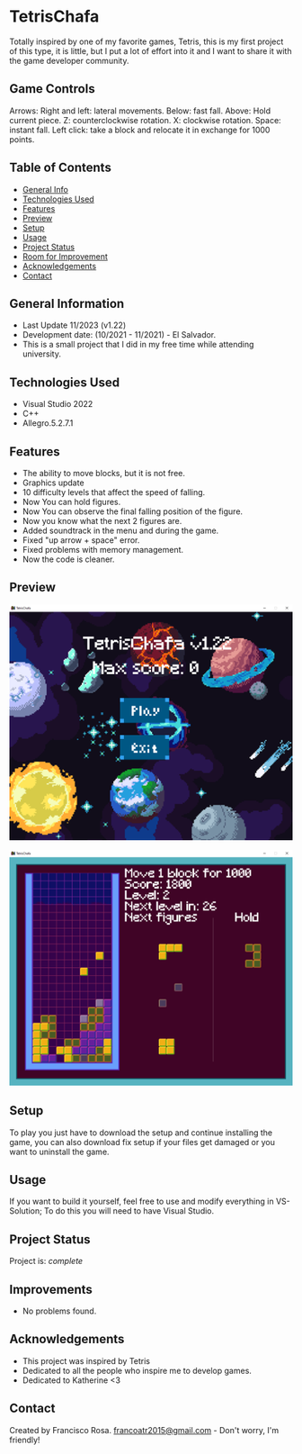 # TetrisChafa
Totally inspired by one of my favorite games, Tetris, this is my first project of this type, it is little, but I put a lot of effort into it and
I want to share it with the game developer community.

## Game Controls
Arrows:
    Right and left: lateral movements.
    Below: fast fall.
    Above: Hold current piece.
Z: counterclockwise rotation.
X: clockwise rotation.
Space: instant fall.
Left click: take a block and relocate it in exchange for 1000 points.

## Table of Contents
* [General Info](#general-information)
* [Technologies Used](#technologies-used)
* [Features](#features)
* [Preview](#preview)
* [Setup](#setup)
* [Usage](#usage)
* [Project Status](#project-status)
* [Room for Improvement](#room-for-improvement)
* [Acknowledgements](#acknowledgements)
* [Contact](#contact)


## General Information
- Last Update 11/2023 (v1.22)
- Development date: (10/2021 - 11/2021) - El Salvador.
- This is a small project that I did in my free time while attending university.


## Technologies Used
- Visual Studio 2022
- C++
- Allegro.5.2.7.1


## Features 
- The ability to move blocks, but it is not free.
- Graphics update
- 10 difficulty levels that affect the speed of falling.
- Now You can hold figures.
- Now You can observe the final falling position of the figure.
- Now you know what the next 2 figures are.
- Added soundtrack in the menu and during the game.
- Fixed "up arrow + space" error.
- Fixed problems with memory management.
- Now the code is cleaner.

## Preview
![Preview](./img/preview1.png)

![Preview](./img/preview2.png)


## Setup
To play you just have to download the setup and continue installing the game, you can also download fix setup if your files get damaged or you want to uninstall the game.

## Usage
If you want to build it yourself, feel free to use and modify everything in VS-Solution; To do this you will need to have Visual Studio.


## Project Status
Project is: _complete_


## Improvements
- No problems found.


## Acknowledgements
- This project was inspired by Tetris
- Dedicated to all the people who inspire me to develop games.
- Dedicated to Katherine <3


## Contact
Created by Francisco Rosa.
<a href="mailto:francoatr2015@gmail.com">francoatr2015@gmail.com</a> - Don't worry, I'm friendly!
